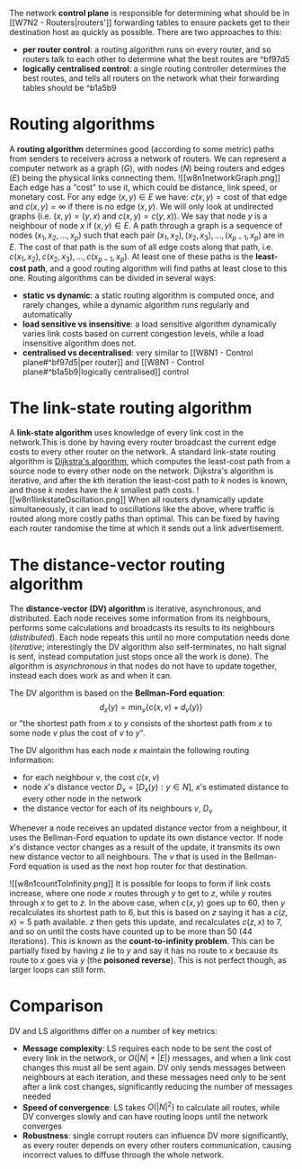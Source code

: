 The network **control plane** is responsible for determining what should be in [[W7N2 - Routers|routers']] forwarding tables to ensure packets get to their destination host as quickly as possible. There are two approaches to this:
- **per router control**: a routing algorithm runs on every router, and so routers talk to each other to determine what the best routes are ^bf97d5
- **logically centralised control**: a single routing controller determines the best routes, and tells all routers on the network what their forwarding tables should be ^b1a5b9
# Routing algorithms
A **routing algorithm** determines good (according to some metric) paths from senders to receivers across a network of routers. We can represent a computer network as a graph ($G$), with nodes ($N$) being routers and edges ($E$) being the physical links connecting them.
![[w8n1networkGraph.png]]
Each edge has a "cost" to use it, which could be distance, link speed, or monetary cost. For any edge $(x,y)\in E$ we have: $c(x,y)=\text{cost of that edge}$ and $c(x,y)=\infty$ if there is no edge $(x,y)$. We will only look at undirected graphs (i.e. $(x,y)=(y,x)$ and $c(x,y)=c(y,x)$). We say that node $y$ is a neighbour of node $x$ if $(x,y)\in E$. A path through a graph is a sequence of nodes $(x_1,x_2,...,x_p)$ such that each pair $(x_1, x_2),(x_2,x_3),...,(x_{p-1},x_p)$ are in $E$. The cost of that path is the sum of all edge costs along that path, i.e. $c(x_1, x_2),c(x_2,x_3),...,c(x_{p-1},x_p)$. At least one of these paths is the **least-cost path**, and a good routing algorithm will find paths at least close to this one.
Routing algorithms can be divided in several ways:
- **static vs dynamic**: a static routing algorithm is computed once, and rarely changes, while a dynamic algorithm runs regularly and automatically
- **load sensitive vs insensitive**: a load sensitive algorithm dynamically varies link costs based on current congestion levels, while a load insensitive algorithm does not.
- **centralised vs decentralised**: very similar to [[W8N1 - Control plane#^bf97d5|per router]] and [[W8N1 - Control plane#^b1a5b9|logically centralised]] control
# The link-state routing algorithm
A **link-state algorithm** uses knowledge of every link cost in the network.This is done by having every router broadcast the current edge costs to every other router on the network. A standard link-state routing algorithm is [Dijkstra's algorithm](https://en.wikipedia.org/wiki/Dijkstra%27s_algorithm), which computes the least-cost path from a source node to every other node on the network. Dijkstra's algorithm is iterative, and after the $k$th iteration the least-cost path to $k$ nodes is known, and those $k$ nodes have the $k$ smallest path costs.
![[w8n1linkstateOscillation.png]]
When all routers dynamically update simultaneously, it can lead to oscillations like the above, where traffic is routed along more costly paths than optimal. This can be fixed by having each router randomise the time at which it sends out a link advertisement.
# The distance-vector routing algorithm
The **distance-vector (DV) algorithm** is iterative, asynchronous, and distributed. Each node receives some information from its neighbours, performs some calculations and broadcasts its results to its neighbours (*distributed*). Each node repeats this until no more computation needs done (*iterative*; interestingly the DV algorithm also self-terminates, no halt signal is sent, instead computation just stops once all the work is done). The algorithm is *asynchronous* in that nodes do not have to update together, instead each does work as and when it can.

The DV algorithm is based on the **Bellman-Ford equation**:
$$
d_x(y)=\text{min}_v\{c(x,v)+d_v(y)\}
$$
or "the shortest path from $x$ to $y$ consists of the shortest path from $x$ to some node $v$ plus the cost of $v$ to $y$".

The DV algorithm has each node $x$ maintain the following routing information:
- for each neighbour $v$, the cost $c(x,v)$
- node $x$'s distance vector $D_x=\left[D_x(y):y\in N\right]$, $x$'s estimated distance to every other node in the network
- the distance vector for each of its neighbours $v$, $D_v$

Whenever a node receives an updated distance vector from a neighbour, it uses the Bellman-Ford equation to update its own distance vector. If node $x$'s distance vector changes as a result of the update, it transmits its own new distance vector to all neighbours. The $v$ that is used in the Bellman-Ford equation is used as the next hop router for that destination.

![[w8n1countToInfinity.png]]
It is possible for loops to form if link costs increase, where one node $x$ routes through $y$ to get to $z$, while $y$ routes through $x$ to get to $z$. In the above case, when $c(x,y)$ goes up to 60, then $y$ recalculates its shortest path to 6, but this is based on $z$ saying it has a $c(z,x)=5$ path available. $z$ then gets this update, and recalculates $c(z,x)$ to 7, and so on until the costs have counted up to be more than 50 (44 iterations). This is known as the **count-to-infinity problem**. This can be partially fixed by having $z$ lie to $y$ and say it has no route to $x$ because its route to $x$ goes via $y$ (the **poisoned reverse**). This is not perfect though, as larger loops can still form.
# Comparison
DV and LS algorithms differ on a number of key metrics:
- **Message complexity**: LS requires each node to be sent the cost of every link in the network, or $O(|N|+|E|)$ messages, and when a link cost changes this must all be sent again. DV only sends messages between neighbours at each iteration, and these messages need only to be sent after a link cost changes, significantly reducing the number of messages needed
- **Speed of convergence**: LS takes $O(|N|^2)$ to calculate all routes, while DV converges slowly and can have routing loops until the network converges
- **Robustness**: single corrupt routers can influence DV more significantly, as every router depends on every other routers communication, causing incorrect values to diffuse through the whole network.